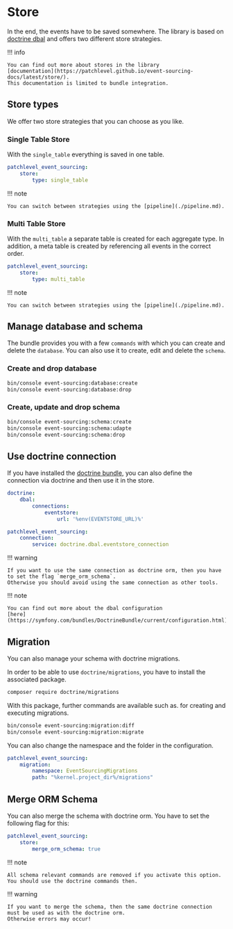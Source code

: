 # Store

In the end, the events have to be saved somewhere.
The library is based on [doctrine dbal](https://www.doctrine-project.org/projects/dbal.html)
and offers two different store strategies.

!!! info

    You can find out more about stores in the library 
    [documentation](https://patchlevel.github.io/event-sourcing-docs/latest/store/). 
    This documentation is limited to bundle integration.

## Store types

We offer two store strategies that you can choose as you like.

### Single Table Store

With the `single_table` everything is saved in one table.

```yaml
patchlevel_event_sourcing:
    store:
        type: single_table
```

!!! note

    You can switch between strategies using the [pipeline](./pipeline.md).

### Multi Table Store

With the `multi_table` a separate table is created for each aggregate type.
In addition, a meta table is created by referencing all events in the correct order.

```yaml
patchlevel_event_sourcing:
    store:
        type: multi_table
```

!!! note

    You can switch between strategies using the [pipeline](./pipeline.md).

## Manage database and schema

The bundle provides you with a few `commands` with which you can create and delete the `database`. 
You can also use it to create, edit and delete the `schema`.

### Create and drop database

```bash
bin/console event-sourcing:database:create
bin/console event-sourcing:database:drop
```

### Create, update and drop schema

```bash
bin/console event-sourcing:schema:create
bin/console event-sourcing:schema:udapte
bin/console event-sourcing:schema:drop
```

## Use doctrine connection

If you have installed the [doctrine bundle](https://github.com/doctrine/DoctrineBundle), 
you can also define the connection via doctrine and then use it in the store.

```yaml
doctrine:
    dbal:
        connections:
            eventstore:
                url: '%env(EVENTSTORE_URL)%'

patchlevel_event_sourcing:
    connection:
        service: doctrine.dbal.eventstore_connection
```

!!! warning

    If you want to use the same connection as doctrine orm, then you have to set the flag `merge_orm_schema`. 
    Otherwise you should avoid using the same connection as other tools.

!!! note

    You can find out more about the dbal configuration 
    [here](https://symfony.com/bundles/DoctrineBundle/current/configuration.html).

## Migration

You can also manage your schema with doctrine migrations.

In order to be able to use `doctrine/migrations`,
you have to install the associated package.

```bash
composer require doctrine/migrations
```

With this package, further commands are available such as. 
for creating and executing migrations.

```bash
bin/console event-sourcing:migration:diff
bin/console event-sourcing:migration:migrate
```

You can also change the namespace and the folder in the configuration.

```yaml
patchlevel_event_sourcing:
    migration:
        namespace: EventSourcingMigrations
        path: "%kernel.project_dir%/migrations"
```


## Merge ORM Schema

You can also merge the schema with doctrine orm. You have to set the following flag for this:

```yaml
patchlevel_event_sourcing:
    store:
        merge_orm_schema: true
```

!!! note

    All schema relevant commands are removed if you activate this option. You should use the doctrine commands then.

!!! warning

    If you want to merge the schema, then the same doctrine connection must be used as with the doctrine orm. 
    Otherwise errors may occur!